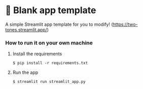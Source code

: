 # 🎈 Blank app template

A simple Streamlit app template for you to modify!
(https://two-tones.streamlit.app/)

### How to run it on your own machine

1. Install the requirements

   ```
   $ pip install -r requirements.txt
   ```

2. Run the app

   ```
   $ streamlit run streamlit_app.py
   ```
